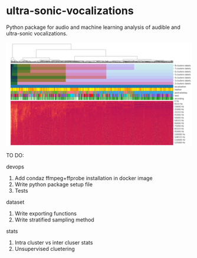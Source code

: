 # ultra-sonic-vocalizations
Python package for audio and machine learning analysis of audible and ultra-sonic vocalizations.


![Image description](images/cover2.png)


TO DO:

devops
1. Add condaz ffmpeg+ffprobe installation in docker image
2. Write python package setup file
3. Tests

dataset
1. Write exporting functions
2. Write stratified sampling method

stats
1. Intra cluster vs inter cluser stats
2. Unsupervised cluetering
